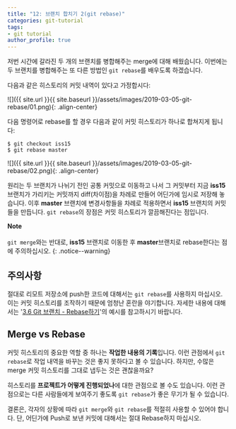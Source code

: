 ```yaml
---
title: "12: 브랜치 합치기 2(git rebase)"
categories: git-tutorial
tags:
- git tutorial
author_profile: true
---
```


저번 시간에 갈라진 두 개의 브랜치를 병합해주는 merge에 대해 배웠습니다. 이번에는 두 브랜치를 병합해주는 또 다른 방법인 `git rebase`를 배우도록 하겠습니다.

다음과 같은 히스토리의 커밋 내역이 있다고 가정합시다:

![]({{ site.url }}{{ site.baseurl }}/assets/images/2019-03-05-git-rebase/01.png){: .align-center}

다음 명령어로 rebase를 할 경우 다음과 같이 커밋 히스토리가 하나로 합쳐지게 됩니다:

```
$ git checkout iss15
$ git rebase master
```

![]({{ site.url }}{{ site.baseurl }}/assets/images/2019-03-05-git-rebase/02.png){: .align-center}

원리는 두 브랜치가 나뉘기 전인 공통 커밋으로 이동하고 나서 그 커밋부터 지금 **iss15** 브랜치가 가리키는 커밋까지 diff(차이점)을 차례로 만들어 어딘가에 임시로 저장해 놓습니다. 이후 **master** 브랜치에 변경사항들을 차례로 적용하면서 **iss15** 브랜치의 커밋들을 만듭니다. `git rebase`의 장점은 커밋 히스토리가 깔끔해진다는 점입니다.

**Note**<br><br>`git merge`와는 반대로, **iss15** 브랜치로 이동한 후 **master**브랜치로 rebase한다는 점에 주의하십시오.
{: .notice--warning}


## 주의사항

절대로 리모트 저장소에 push한 코드에 대해서는 `git rebase`를 사용하지 마십시오. 이는 커밋 히스토리를 조작하기 때문에 엄청난 혼란을 야기합니다. 자세한 내용에 대해서는 '[3.6 Git 브랜치 - Rebase하기](https://git-scm.com/book/ko/v2/Git-%EB%B8%8C%EB%9E%9C%EC%B9%98-Rebase-%ED%95%98%EA%B8%B0#_merge_rebase_work)'의 예시를 참고하시기 바랍니다.

## Merge vs Rebase

커밋 히스토리의 중요한 역할 중 하나는 **작업한 내용의 기록**입니다. 이런 관점에서 `git rebase`로 작업 내역을 바꾸는 것은 좋지 못하다고 볼 수 있습니다. 하지만, 수많은 merge 커밋 히스토리를 그대로 냅두는 것은 괜찮을까요?

히스토리를 **프로젝트가 어떻게 진행되었나**에 대한 관점으로 볼 수도 있습니다. 이런 관점으로는 다른 사람들에게 보여주기 좋도록 `git rebase`가 좋은 무기가 될 수 있습니다.

결론은, 각자의 상황에 따라 `git merge`와 `git rebase`를 적절히 사용할 수 있어야 합니다. 단, 어딘가에 Push로 보낸 커밋에 대해서는 절대 Rebase하지 마십시오.
